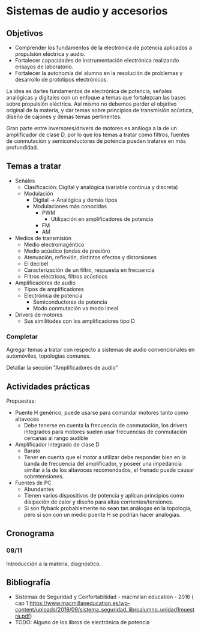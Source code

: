 # Sistemas de audio y accesorios


## Objetivos

- Comprender los fundamentos de la electrónica de potencia aplicados a propulsión eléctrica y audio.
- Fortalecer capacidades de instrumentación electrónica realizando ensayos de laboratorio.
- Fortalecer la autonomía del alumno en la resolución de problemas y desarrollo de prototipos electrónicos.

La idea es darles fundamentos de electrónica de potencia, señales analógicas y
digitales con un enfoque a temas que fortalezcan las bases sobre propulsión
eléctrica. Así mismo no debemos perder el objetivo original de la materia, y dar
temas sobre principios de transmisión acústica, diseño de cajones y demás temas
pertinentes.

Gran parte entre inversores/drivers de motores es análoga a la de un
amplificador de clase D, por lo que los temas a tratar como filtros, fuentes
de conmutación y semiconductores de potencia pueden tratarse en más profundidad.

## Temas a tratar

* Señales
  * Clasificación: Digital y analógica (variable continua y discreta)
  * Modulación
    * Digital -> Analógica y demás tipos
    * Modulaciones más conocidas
      * PWM
        * Utilización en amplificadores de potencia
      * FM
      * AM
* Medios de transmisión
  * Medio electromagéntico
  * Medio acústico (ondas de presión)
  * Atenuación, reflexión, distintos efectos y distorsiones
  * El decibel
  * Caracterización de un filtro, respuesta en frecuencia
  * Filtros eléctricos, filtros acústicos
* Amplificadores de audio
  * Tipos de amplificadores
  * Electrónica de potencia
    * Semiconductores de potencia
    * Modo conmutación vs modo lineal
* Drivers de motores
  * Sus similitudes con los amplificadores tipo D

### Completar

Agregar temas a tratar con respecto a sistemas de audio convencionales en
automóviles, topologías comunes.

Detallar la sección "Amplificadores de audio"

## Actividades prácticas

Propuestas:

* Puente H genérico, puede usarse para comandar motores tanto como altavoces
  * Debe tenerse en cuenta la frecuencia de conmutación, los drivers integrados
    para motores suelen usar frecuencias de conmutación cercanas al rango
    audible
* Amplificador integrado de clase D
  * Barato
  * Tener en cuenta que el motor a utilizar debe responder bien en la banda
    de frecuencia del amplificador, y poseer una impedancia similar a la de
    los altavoces recomendados, el frenado puede causar sobretensiones.
* Fuentes de PC
  * Abundantes
  * Tienen varios dispositivos de potencia y aplican principios como disipación
    de calor y diseño para altas corrientes/tensiones.
  * Si son flyback probablemente no sean tan análogas en la topología, pero si
    son con un medio puente H se podrían hacer analogías.

## Cronograma

### 08/11

Introducción a la materia, diagnóstico.

## Bibliografía

* Sistemas de Seguridad y Confortabilidad - macmillan education - 2016 (
  cap 1 https://www.macmillaneducation.es/wp-content/uploads/2018/09/sistema_seguridad_libroalumno_unidad1muestra.pdf)
* TODO: Alguno de los libros de electrónica de potencia
